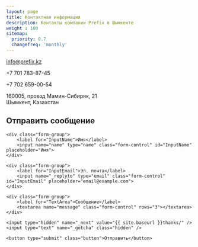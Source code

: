 ```yaml
---
layout: page
title: Контактная информация
description: Контакты компании Prefix в Шымкенте
weight : 100
sitemap:
  priority: 0.7
  changefreq: 'monthly'
---
```



<info@prefix.kz>

+7 701 783-87-45

+7 702 659-00-54

160005, проезд Мамин-Сибиряк, 21 <br>
Шымкент, Казахстан


## Отправить сообщение

<form action="//formspree.io/info@prefix.kz" method="POST" class="form-dark">

    <div class="form-group">
        <label for="InputName">Имя</label>
        <input name="name" type="name" class="form-control" id="InputName" placeholder="Имя">
    </div>

    <div class="form-group">
        <label for="InputEmail">Эл. почта</label>
        <input name="_replyto" type="email" class="form-control" id="InputEmail" placeholder="email@example.com">
    </div>

    <div class="form-group">
        <label for="TextArea">Сообщение</label>
        <textarea name="message" class="form-control" rows="3"></textarea>
    </div>

    <input type="hidden" name="_next" value="{{ site.baseurl }}thanks/" />
    <input type="text" name="_gotcha" class="hidden" />

    <button type="submit" class="button">Отправить</button>

</form>

